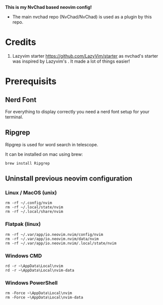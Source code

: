 **This is my NvChad based neovim config!**

- The main nvchad repo (NvChad/NvChad) is used as a plugin by this repo.

# Credits

1) Lazyvim starter https://github.com/LazyVim/starter as nvchad's starter was inspired by Lazyvim's . It made a lot of things easier!

# Prerequisits

## Nerd Font

For everything to display correctly you need a nerd font setup for your terminal.

## Ripgrep

Ripgrep is used for word search in telescope.

It can be installed on mac using brew:
```
brew install Ripgrep
```

## Uninstall previous neovim configuration

### Linux / MacOS (unix)
```
rm -rf ~/.config/nvim
rm -rf ~/.local/state/nvim
rm -rf ~/.local/share/nvim
```

### Flatpak (linux)
```
rm -rf ~/.var/app/io.neovim.nvim/config/nvim
rm -rf ~/.var/app/io.neovim.nvim/data/nvim
rm -rf ~/.var/app/io.neovim.nvim/.local/state/nvim
```

### Windows CMD
```
rd -r ~\AppData\Local\nvim
rd -r ~\AppData\Local\nvim-data
```

### Windows PowerShell
```
rm -Force ~\AppData\Local\nvim
rm -Force ~\AppData\Local\nvim-data
```
